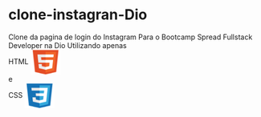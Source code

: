 # clone-instagran-Dio

<span>Clone da pagina de login do Instagram Para o Bootcamp Spread Fullstack Developer na Dio Utilizando apenas
  <br>
  HTML <img align="center" alt="dvam-HTML" height="50" width="60" src="https://raw.githubusercontent.com/devicons/devicon/master/icons/html5/html5-original.svg">
 <br>
  e 
  <br>
  CSS <img align="center" alt="dvam-CSS" height="50" width="60" src="https://raw.githubusercontent.com/devicons/devicon/master/icons/css3/css3-original.svg">
</span>

